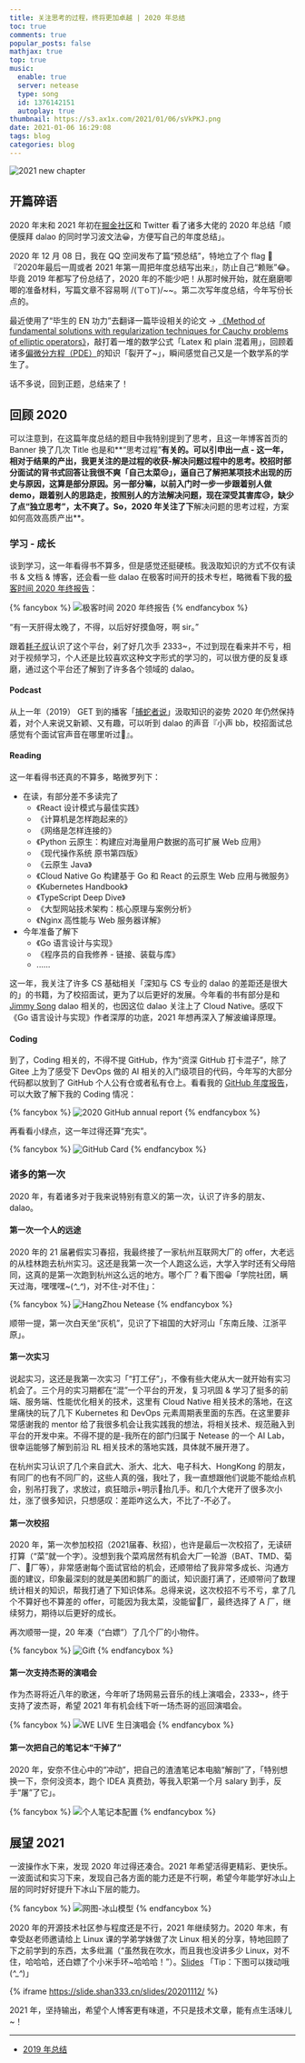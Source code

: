 ```yaml
---
title: 关注思考的过程，终将更加卓越 | 2020 年总结
toc: true
comments: true
popular_posts: false
mathjax: true
top: true
music:
  enable: true
  server: netease
  type: song
  id: 1376142151
  autoplay: true
thumbnail: https://s3.ax1x.com/2021/01/06/sVkPKJ.png
date: 2021-01-06 16:29:08
tags: blog
categories: blog
---
```


![2021 new chapter](https://s3.ax1x.com/2021/01/07/sZGi24.png)

<!-- more -->

## 开篇碎语

2020 年末和 2021 年初在[掘金社区](https://juejin.cn/post/6901125532729999374)和 Twitter 看了诸多大佬的 2020 年总结「顺便膜拜 dalao 的同时学习波文法😀，方便写自己的年度总结」。

2020 年 12 月 08 日，我在 QQ 空间发布了篇“预总结”，特地立了个 flag 🚩『2020年最后一周或者 2021 年第一周把年度总结写出来』，防止自己“赖账”😂。毕竟 2019 年都写了份总结了，2020 年的不能少吧！从那时候开始，就在磨磨唧唧的准备材料，写篇文章不容易啊 /(ㄒoㄒ)/~~。第二次写年度总结，今年写份长点的。

最近使用了“毕生的 EN 功力”去翻译一篇毕设相关的论文 -> [《Method of fundamental solutions with regularization techniques for Cauchy problems of elliptic operators》](https://www.sciencedirect.com/science/article/abs/pii/S0955799706001433)，敲打着一堆的数学公式「Latex 和 plain 混着用」，回顾着诸多[偏微分方程（PDE）](https://en.wikipedia.org/wiki/Partial_differential_equation)的知识「裂开了~」，瞬间感觉自己又是一个数学系的学生了。

话不多说，回到正题，总结来了！

## 回顾 2020

可以注意到，在这篇年度总结的题目中我特别提到了思考，且这一年博客首页的 Banner 换了几次 Title 也是和**“思考过程”**有关的。可以引申出一点 - 这一年，相对于结果的产出，我更关注的是过程的收获-解决问题过程中的思考。校招时部分面试的背书式回答让我很不爽「自己太菜😒」，逼自己了解把某项技术出现的历史与原因，这算是部分原因。另一部分嘛，以前入门时一步一步跟着别人做 demo，跟着别人的思路走，按照别人的方法解决问题，现在深受其害库😥，缺少了点“独立思考”，太不爽了。So，2020 年关注了下**解决问题的思考过程，方案如何高效高质产出**。

### 学习 - 成长

谈到学习，这一年看得书不算多，但是感觉还挺硬核。我汲取知识的方式不仅有读书 & 文档 & 博客，还会看一些 dalao 在极客时间开的技术专栏，略微看下我的[极客时间 2020 年终报告](https://promo.geekbang.org/activity/report-2020/3EBF3AE4863D57)：

{% fancybox %}
![极客时间 2020 年终报告](https://s3.ax1x.com/2021/01/06/sVT2Z9.jpg)
{% endfancybox %}

“有一天肝得太晚了，不得，以后好好摸鱼呀，啊 sir。”

跟着[耗子叔](https://coolshell.cn/haoel)认识了这个平台，剁了好几次手 2333~，不过到现在看来并不亏，相对于视频学习，个人还是比较喜欢这种文字形式的学习的，可以很方便的反复琢磨，通过这个平台还了解到了许多各个领域的 dalao。

#### Podcast

从上一年（2019） GET 到的播客「[捕蛇者说](https://pythonhunter.org/)」汲取知识的姿势 2020 年仍然保持着，对个人来说又新颖、又有趣，可以听到 dalao 的声音『小声 bb，校招面试总感觉有个面试官声音在哪里听过🤣』。

#### Reading

这一年看得书还真的不算多，略微罗列下：

- 在读，有部分差不多读完了
  - 《React 设计模式与最佳实践》
  - 《计算机是怎样跑起来的》
  - 《网络是怎样连接的》
  - 《Python 云原生：构建应对海量用户数据的高可扩展 Web 应用》
  - 《现代操作系统 原书第四版》
  - 《云原生 Java》
  - 《Cloud Native Go 构建基于 Go 和 React 的云原生 Web 应用与微服务》
  - 《Kubernetes Handbook》
  - 《TypeScript Deep Dive》
  - 《大型网站技术架构：核心原理与案例分析》
  - 《Nginx 高性能与 Web 服务器详解》
- 今年准备了解下
  - 《Go 语言设计与实现》
  - 《程序员的自我修养 - 链接、装载与库》
  - ......

这一年，我关注了许多 CS 基础相关「深知与 CS 专业的 dalao 的差距还是很大的」的书籍，为了校招面试，更为了以后更好的发展。今年看的书有部分是和 [Jimmy Song](https://jimmysong.io/about/) dalao 相关的，也因这位 dalao 关注上了 Cloud Native。感叹下《Go 语言设计与实现》作者深厚的功底，2021 年想再深入了解波编译原理。

#### Coding

到了，Coding 相关的，不得不提 GitHub，作为“资深 GitHub 打卡混子”，除了 Gitee 上为了感受下 DevOps 做的 AI 相关的入门级项目的代码，今年写的大部分代码都以放到了 GitHub 个人公有仓或者私有仓上。看看我的 [GitHub 年度报告](https://report.mdnice.com/)，可以大致了解下我的 Coding 情况：

{% fancybox %}
![2020 GitHub annual report](https://s3.ax1x.com/2021/01/06/sZSA2j.jpg)
{% endfancybox %}

再看看小绿点，这一年过得还算“充实”。

{% fancybox %}
![GitHub Card](https://s3.ax1x.com/2021/01/06/sZSRdf.png)
{% endfancybox %}

### 诸多的第一次

2020 年，有着诸多对于我来说特别有意义的第一次，认识了许多的朋友、dalao。

#### 第一次一个人的远途

2020 年的 21 届暑假实习春招，我最终接了一家杭州互联网大厂的 offer，大老远的从桂林跑去杭州实习。这还是我第一次一个人跑这么远，大学入学时还有父母陪同，这真的是第一次跑到杭州这么远的地方。哪个厂？看下图😀「学院社团，瞒天过海，嘿嘿嘿~(*^_^*)，对不住-对不住」：

{% fancybox %}
![HangZhou Netease](https://cdn.jsdelivr.net/gh/ssmath/picgo-pic/img/20210106231223.jpg)
{% endfancybox %}

顺带一提，第一次白天坐“灰机”，见识了下祖国的大好河山「东南丘陵、江浙平原」。

#### 第一次实习

说起实习，这还是我第一次实习「“打工仔”」，不像有些大佬从大一就开始有实习机会了。三个月的实习期都在“混”一个平台的开发，复习巩固 & 学习了挺多的前端、服务端、性能优化相关的技术，这里有 Cloud Native 相关技术的落地，在这里痛快的玩了几下 Kubernetes 和 DevOps 元素周期表里面的东西。在这里要非常感谢我的 mentor 给了我很多机会让我实践我的想法，将相关技术、规范融入到平台的开发中来。不得不提的是-我所在的部门归属于 Netease 的一个 AI Lab，很幸运能够了解到前沿 RL 相关技术的落地实践，具体就不展开港了。

在杭州实习认识了几个来自武大、浙大、北大、电子科大、HongKong 的朋友，有同厂的也有不同厂的，这些人真的强，我吐了，我一直想跟他们说能不能给点机会，别吊打我了，求放过，疯狂暗示+明示🤪抬几手。和几个大佬开了很多次小灶，涨了很多知识，只想感叹：差距咋这么大，不比了-不必了。

#### 第一次校招

2020 年，第一次参加校招（2021届春、秋招），也许是最后一次校招了，无读研打算（“菜”就一个字）。没想到我个菜鸡居然有机会大厂一轮游（BAT、TMD、菊厂、🐖厂等），非常感谢每个面试官给的机会，还顺带给了我非常多成长、沟通方面的建议，印象最深刻的就是美团和鹅厂的面试，知识面打满了，还顺带问了数理统计相关的知识，帮我打通了下知识体系。总得来说，这次校招不亏不亏，拿了几个不算好也不算差的 offer，可能因为我太菜，没能留🐖厂，最终选择了 A 厂，继续努力，期待以后更好的成长。

再次顺带一提，20 年凑（“白嫖”）了几个厂的小物件。

{% fancybox %}
![Gift](https://s3.ax1x.com/2021/01/07/selsFU.jpg)
{% endfancybox %}

#### 第一次支持杰哥的演唱会

作为杰哥将近八年的歌迷，今年听了场网易云音乐的线上演唱会，2333~，终于支持了波杰哥，希望 2021 年有机会线下听一场杰哥的巡回演唱会。

{% fancybox %}
![WE LIVE 生日演唱会](https://s3.ax1x.com/2021/01/06/sZlajI.jpg)
{% endfancybox %}

#### 第一次把自己的笔记本“干掉了”

2020 年，安奈不住心中的“冲动”，把自己的渣渣笔记本电脑“解剖”了，「特别想换一下，奈何没资本，跑个 IDEA 真费劲，等我入职第一个月 salary 到手，反手“屠”了它」。

{% fancybox %}
![个人笔记本配置](https://s3.ax1x.com/2021/01/06/sZlwut.jpg)
{% endfancybox %}

## 展望 2021

一波操作水下来，发现 2020 年过得还凑合。2021 年希望活得更精彩、更快乐。一波面试和实习下来，发现自己各方面的能力还是不行啊，希望今年能学好冰山上层的同时好好提升下冰山下层的能力。

{% fancybox %}
![网图-冰山模型](https://s3.ax1x.com/2021/01/06/sZlXK1.png)
{% endfancybox %}

2020 年的开源技术社区参与程度还是不行，2021 年继续努力。2020 年末，有幸受赵老师邀请给上 Linux 课的学弟学妹做了次 Linux 相关的分享，特地回顾了下之前学到的东西，太多纰漏（“虽然我在吹水，而且我也没讲多少 Linux，对不住，哈哈哈，还白嫖了个小米手环~哈哈哈！”）。[Slides](https://slide.shan333.cn/slides/20201112/) 「Tip：下图可以拨动哦(*^_^*)」

{% iframe https://slide.shan333.cn/slides/20201112/ %}

2021 年，坚持输出，希望个人博客更有味道，不只是技术文章，能有点生活味儿~！

---

- [2019 年总结](https://shansan.top/2019/12/31/2019%E5%B9%B4%E6%80%BB%E7%BB%93/)
